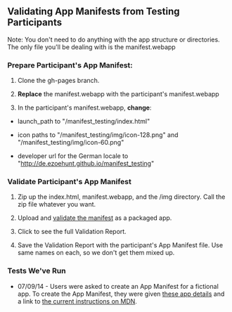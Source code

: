 ## Validating App Manifests from Testing Participants 

Note: You don't need to do anything with the app structure or directories. The only file you'll be dealing with is the manifest.webapp 

### Prepare Participant's App Manifest:

1. Clone the gh-pages branch.

2. **Replace** the manifest.webapp with the participant's manifest.webapp

3. In the participant's manifest.webapp, **change**:

* launch_path to "/manifest_testing/index.html"

* icon paths to "/manifest_testing/img/icon-128.png" and "/manifest_testing/img/icon-60.png"

* developer url for the German locale to "http://de.ezoehunt.github.io/manifest_testing"


### Validate Participant's App Manifest

1. Zip up the index.html, manifest.webapp, and the /img directory. Call the zip file whatever you want.

2. Upload and [validate the manifest][1] as a packaged app. 

2. Click to see the full Validation Report.

3. Save the Validation Report with the participant's App Manifest file. Use same names on each, so we don't get them mixed up.


### Tests We've Run
* 07/09/14 - Users were asked to create an App Manifest for a fictional app. To create the App Manifest, they were given [these app details][2] and a link to [the current instructions on MDN][3].



[1]: https://marketplace.firefox.com/developers/validator

[2]: http://brampitoyo.github.io/sample-marketplace-app/find-my-friends.html

[3]: https://developer.mozilla.org/en-US/Apps/Build/Manifest